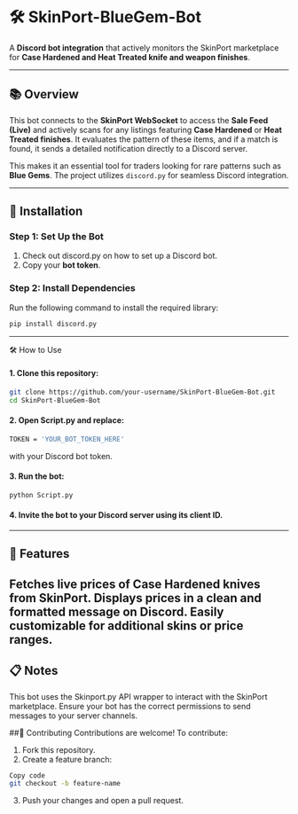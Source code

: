 # 🛠️ SkinPort-BlueGem-Bot

A **Discord bot integration** that actively monitors the SkinPort marketplace for **Case Hardened and Heat Treated knife and weapon finishes**.

---

## 📚 Overview

This bot connects to the **SkinPort WebSocket** to access the **Sale Feed (Live)** and actively scans for any listings featuring **Case Hardened** or **Heat Treated finishes**. It evaluates the pattern of these items, and if a match is found, it sends a detailed notification directly to a Discord server. 

This makes it an essential tool for traders looking for rare patterns such as **Blue Gems**. The project utilizes `discord.py` for seamless Discord integration.

---

## 🚀 Installation

### Step 1: Set Up the Bot
1. Check out discord.py on how to set up a Discord bot.
2. Copy your **bot token**.

### Step 2: Install Dependencies
Run the following command to install the required library:
```bash
pip install discord.py
```

---
🛠️ How to Use
#### 1. Clone this repository:
```bash
git clone https://github.com/your-username/SkinPort-BlueGem-Bot.git
cd SkinPort-BlueGem-Bot
```
#### 2. Open Script.py and replace:
```bash
TOKEN = 'YOUR_BOT_TOKEN_HERE'
```
with your Discord bot token.

#### 3. Run the bot:
```bash
python Script.py
```
#### 4. Invite the bot to your Discord server using its client ID.
---

## 🔧 Features
Fetches live prices of Case Hardened knives from SkinPort.
Displays prices in a clean and formatted message on Discord.
Easily customizable for additional skins or price ranges.
---

## 📋 Notes
This bot uses the Skinport.py API wrapper to interact with the SkinPort marketplace.
Ensure your bot has the correct permissions to send messages to your server channels.

##🤝 Contributing
Contributions are welcome! To contribute:

1. Fork this repository.
2. Create a feature branch:
```bash
Copy code
git checkout -b feature-name
```
3. Push your changes and open a pull request.

